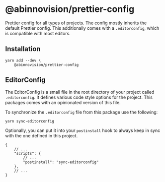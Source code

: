 # @abinnovision/prettier-config

Prettier config for all types of projects. The config mostly inherits the
default Prettier config. This additionally comes with a `.editorconfig`, which
is compatible with most editors.

## Installation

```shell
yarn add --dev \
	@abinnovision/prettier-config
```

## EditorConfig

The EditorConfig is a small file in the root directory of your project
called `.editorconfig`. It defines various code style options for the project.
This packages comes with an opinionated version of this file.

To synchronize the `.editorconfig` file from this package use the following:

```shell
yarn sync-editorconfig
```

Optionally, you can put it into your `postinstall` hook to always keep in sync
with the one defined in this project.

```json5
{
	// ...
	"scripts": {
		// ...
		"postinstall": "sync-editorconfig"
	},
	// ...
}
```
